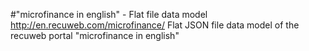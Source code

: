 #"microfinance‎ in english" - Flat file data model
http://en.recuweb.com/microfinance‎/
Flat JSON file data model of the recuweb portal "microfinance‎ in english"
